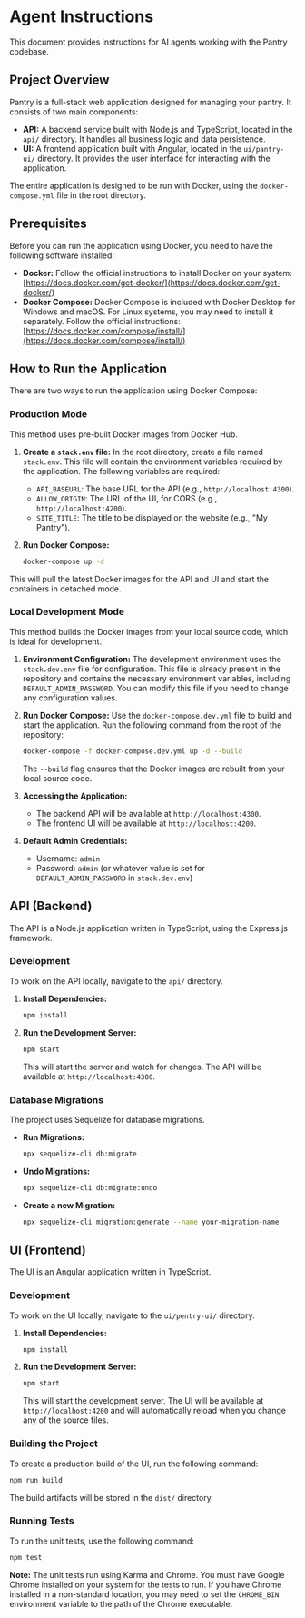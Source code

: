 # Agent Instructions

This document provides instructions for AI agents working with the Pantry codebase.

## Project Overview

Pantry is a full-stack web application designed for managing your pantry. It consists of two main components:

*   **API:** A backend service built with Node.js and TypeScript, located in the `api/` directory. It handles all business logic and data persistence.
*   **UI:** A frontend application built with Angular, located in the `ui/pantry-ui/` directory. It provides the user interface for interacting with the application.

The entire application is designed to be run with Docker, using the `docker-compose.yml` file in the root directory.

## Prerequisites

Before you can run the application using Docker, you need to have the following software installed:

*   **Docker:** Follow the official instructions to install Docker on your system: [https://docs.docker.com/get-docker/](https://docs.docker.com/get-docker/)
*   **Docker Compose:** Docker Compose is included with Docker Desktop for Windows and macOS. For Linux systems, you may need to install it separately. Follow the official instructions: [https://docs.docker.com/compose/install/](https://docs.docker.com/compose/install/)

## How to Run the Application

There are two ways to run the application using Docker Compose:

### Production Mode

This method uses pre-built Docker images from Docker Hub.

1.  **Create a `stack.env` file:** In the root directory, create a file named `stack.env`. This file will contain the environment variables required by the application. The following variables are required:
    *   `API_BASEURL`: The base URL for the API (e.g., `http://localhost:4300`).
    *   `ALLOW_ORIGIN`: The URL of the UI, for CORS (e.g., `http://localhost:4200`).
    *   `SITE_TITLE`: The title to be displayed on the website (e.g., "My Pantry").

2.  **Run Docker Compose:**
    ```bash
    docker-compose up -d
    ```

This will pull the latest Docker images for the API and UI and start the containers in detached mode.

### Local Development Mode

This method builds the Docker images from your local source code, which is ideal for development.

1.  **Environment Configuration:**
    The development environment uses the `stack.dev.env` file for configuration. This file is already present in the repository and contains the necessary environment variables, including `DEFAULT_ADMIN_PASSWORD`. You can modify this file if you need to change any configuration values.

2.  **Run Docker Compose:**
    Use the `docker-compose.dev.yml` file to build and start the application. Run the following command from the root of the repository:
    ```bash
    docker-compose -f docker-compose.dev.yml up -d --build
    ```
    The `--build` flag ensures that the Docker images are rebuilt from your local source code.

3.  **Accessing the Application:**
    *   The backend API will be available at `http://localhost:4300`.
    *   The frontend UI will be available at `http://localhost:4200`.

4.  **Default Admin Credentials:**
    *   Username: `admin`
    *   Password: `admin` (or whatever value is set for `DEFAULT_ADMIN_PASSWORD` in `stack.dev.env`)

## API (Backend)

The API is a Node.js application written in TypeScript, using the Express.js framework.

### Development

To work on the API locally, navigate to the `api/` directory.

1.  **Install Dependencies:**
    ```bash
    npm install
    ```

2.  **Run the Development Server:**
    ```bash
    npm start
    ```
    This will start the server and watch for changes. The API will be available at `http://localhost:4300`.

### Database Migrations

The project uses Sequelize for database migrations.

*   **Run Migrations:**
    ```bash
    npx sequelize-cli db:migrate
    ```

*   **Undo Migrations:**
    ```bash
    npx sequelize-cli db:migrate:undo
    ```

*   **Create a new Migration:**
    ```bash
    npx sequelize-cli migration:generate --name your-migration-name
    ```

## UI (Frontend)

The UI is an Angular application written in TypeScript.

### Development

To work on the UI locally, navigate to the `ui/pentry-ui/` directory.

1.  **Install Dependencies:**
    ```bash
    npm install
    ```

2.  **Run the Development Server:**
    ```bash
    npm start
    ```
    This will start the development server. The UI will be available at `http://localhost:4200` and will automatically reload when you change any of the source files.

### Building the Project

To create a production build of the UI, run the following command:

```bash
npm run build
```

The build artifacts will be stored in the `dist/` directory.

### Running Tests

To run the unit tests, use the following command:

```bash
npm test
```

**Note:** The unit tests run using Karma and Chrome. You must have Google Chrome installed on your system for the tests to run. If you have Chrome installed in a non-standard location, you may need to set the `CHROME_BIN` environment variable to the path of the Chrome executable.
